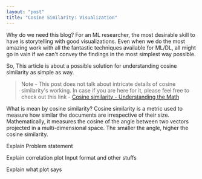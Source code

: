 ```yaml
---
layout: "post"
title: "Cosine Similarity: Visualization"
---
```


Why do we need this blog?
For an ML researcher, the most desirable skill to have is storytelling with good visualizations. Even when we do the most amazing work with all the fantastic techniques available for ML/DL, all might go in vain if we can't convey the findings in the most simplest way possible.

So, This article is about a possible solution for understanding cosine similarity as simple as way.

>Note - This post does not talk about intricate details of cosine similarity's working. In case if you are here for it, please feel free to check out this link - [Cosine similarity - Understanding the Math]('https://en.wikipedia.org/wiki/Cosine_similarity')

What is mean by cosine similarity?
Cosine similarity is a metric used to measure how similar the documents are irrespective of their size. Mathematically, it measures the cosine of the angle between two vectors projected in a multi-dimensional space. The smaller the angle, higher the cosine similarity.

Explain Problem statement


Explain correlation plot
    Input format and other stuffs

Explain what plot says

